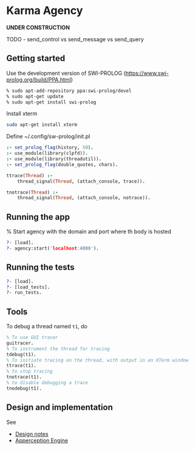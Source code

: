 # Karma Agency

**UNDER CONSTRUCTION**

TODO - send_control vs send_message vs send_query

## Getting started

Use the development version of SWI-PROLOG (https://www.swi-prolog.org/build/PPA.html)

```sh
% sudo apt-add-repository ppa:swi-prolog/devel
% sudo apt-get update
% sudo apt-get install swi-prolog
```

Install xterm

```sh
sudo apt-get install xterm
```

Define ~/.config/sw-prolog/init.pl

```prolog
:- set_prolog_flag(history, 50).
:- use_module(library(clpfd)).
:- use_module(library(threadutil)).
:- set_prolog_flag(double_quotes, chars).

ttrace(Thread) :-
    thread_signal(Thread, (attach_console, trace)).

tnotrace(Thread) :-
    thread_signal(Thread, (attach_console, notrace)).
```

## Running the app

% Start agency with the domain and port where th body is hosted

```prolog
?- [load].
?- agency:start('localhost:4000').
```

## Running the tests

```prolog
?- [load].
?- [load_tests].
?- run_tests.
```

## Tools

To debug a thread named `t1`, do

```prolog
% To use GUI tracer
guitracer.
% To instrument the thread for tracing
tdebug(t1).
% To initiate tracing on the thread, with output in an XTerm window
ttrace(t1).
% to stop tracing
tnotrace(t1).
% to disable debugging a trace
tnodebug(t1).
```

## Design and implementation

See

* [Design notes](notes/symbolic_cognitive_robotics.md)
* [Apperception Engine](https://zenodo.org/records/10325868)
